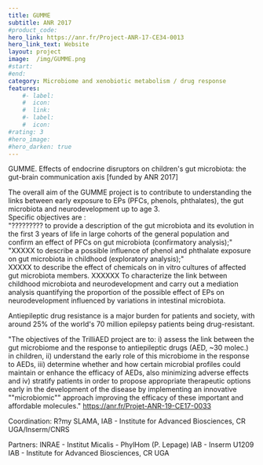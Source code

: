 ```yaml
---	
title: GUMME
subtitle: ANR 2017	
#product_code: 	
hero_link: https://anr.fr/Project-ANR-17-CE34-0013	
hero_link_text: Website	
layout: project	
image: 	/img/GUMME.png
#start:	
#end: 	
category: Microbiome and xenobiotic metabolism / drug response	
features:	
    #- label: 	
    #  icon: 	
    #  link: 	
    #- label: 	
    #  icon: 	
#rating: 3	
#hero_image: 	
#hero_darken: true	
---	
```



GUMME. Effects of endocrine disruptors on children's gut microbiota: the gut-brain communication axis [funded by ANR 2017]	
	
The overall aim of the GUMME project is to contribute to understanding the links between early exposure to EPs (PFCs, phenols, phthalates), the gut microbiota and neurodevelopment up to age 3.	
Specific objectives are :	
"????????? to provide a description of the gut microbiota and its evolution in the first 3 years of life in large cohorts of the general population and confirm an effect of PFCs on gut microbiota (confirmatory analysis);"	
"XXXXX to describe a possible influence of phenol and phthalate exposure on gut microbiota in childhood (exploratory analysis);"	
XXXXX  to describe the effect of chemicals on in vitro cultures of affected gut microbiota members.	
XXXXXX To characterize the link between childhood microbiota and neurodevelopment and carry out a mediation analysis quantifying the proportion of the possible effect of EPs on neurodevelopment influenced by variations in intestinal microbiota.	
	
	
	
	
	
	
	
	
Antiepileptic drug resistance is a major burden for patients and society, with around 25% of the world's 70 million epilepsy patients being drug-resistant. 	
	
"The objectives of the TrilliAED project are to: i) assess the link between the gut microbiome and the response to antiepileptic drugs (AED, ~30 molec.) in children, ii) understand the early role of this microbiome in the response to AEDs, iii) determine whether and how certain microbial profiles could maintain or enhance the efficacy of AEDs, also minimizing adverse effects and iv) stratify patients in order to propose appropriate therapeutic options early in the development of the disease by implementing an innovative ""microbiomic"" approach improving the efficacy of these important and affordable molecules."	
https://anr.fr/Projet-ANR-19-CE17-0033	
	
Coordination: R?my SLAMA, IAB - Institute for Advanced Biosciences, CR UGA/Inserm/CNRS	
	
Partners: 	INRAE - Institut Micalis - PhylHom (P. Lepage)
                      IAB - Inserm U1209 IAB - Institute for Advanced Biosciences, CR UGA	
